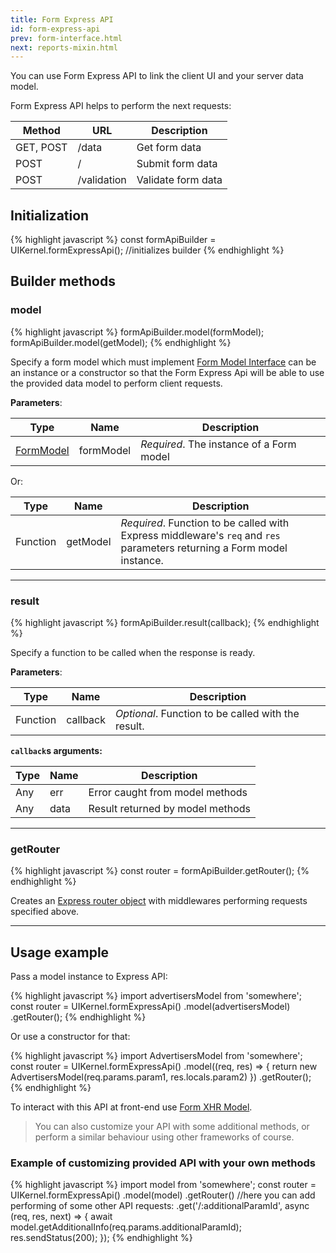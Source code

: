```yaml
---
title: Form Express API
id: form-express-api
prev: form-interface.html
next: reports-mixin.html
---
```


You can use Form Express API to link the client UI and your server data model.

Form Express API helps to perform the next requests:

| Method    | URL         | Description        |
|-----------|-------------|--------------------|
| GET, POST | /data       | Get form data      |
| POST      | /           | Submit form data   |
| POST      | /validation | Validate form data |

## Initialization

{% highlight javascript %}
  const formApiBuilder = UIKernel.formExpressApi();    //initializes builder
{% endhighlight %}

## Builder methods

### model

{% highlight javascript %}
  formApiBuilder.model(formModel);
  formApiBuilder.model(getModel);
{% endhighlight %}

Specify a form model which must implement [Form Model Interface](/docs/form-interface.html) can be an instance or a constructor
so that the Form Express Api will be able to use the provided data model to perform client requests.

**Parameters**:

| Type                                   | Name       | Description                  |
|----------------------------------------|------------|------------------------------|
| [FormModel](/docs/form-interface.html) | formModel  | *Required*. The instance of a Form model |

Or:

| Type      | Name      | Description                                                       |
|-----------|-----------|-------------------------------------------------------------------|
| Function  | getModel  | *Required*. Function to be called with Express middleware's `req` and `res` parameters returning a Form model instance.  |

----

### result

{% highlight javascript %}
  formApiBuilder.result(callback);
{% endhighlight %}

Specify a function to be called when the response is ready.

**Parameters**:

| Type       | Name        | Description                                         |
|------------|-------------|-----------------------------------------------------|
| Function   | callback    | *Optional*. Function to be called with the result.  |

**`callback`s arguments:**

| Type       | Name        | Description                                        |
|------------|-------------|----------------------------------------------------|
| Any        | err         | Error caught from model methods                    |
| Any        | data        | Result returned by model methods                   |

----

### getRouter

{% highlight javascript %}
  const router = formApiBuilder.getRouter();
{% endhighlight %}

Creates an [Express router object](http://expressjs.com/en/4x/api.html#router)
with middlewares performing requests specified above.

----

## Usage example

Pass a model instance to Express API:

{% highlight javascript %}
  import advertisersModel from 'somewhere';
  const router = UIKernel.formExpressApi()
    .model(advertisersModel)
    .getRouter();
{% endhighlight %}

Or use a constructor for that:

{% highlight javascript %}
  import AdvertisersModel from 'somewhere';
  const router = UIKernel.formExpressApi()
    .model((req, res) => {
      return new AdvertisersModel(req.params.param1, res.locals.param2)
    })
    .getRouter();
{% endhighlight %}

To interact with this API at front-end use [Form XHR Model](/docs/form-xhr-model.html).

> You can also customize your API with some additional methods,
> or perform a similar behaviour using other frameworks of course.

### Example of customizing provided API with your own methods

{% highlight javascript %}
  import model from 'somewhere';
  const router = UIKernel.formExpressApi()
    .model(model)
    .getRouter()
    //here you can add performing of some other API requests:
    .get('/:additionalParamId', async (req, res, next) => {
      await model.getAdditionalInfo(req.params.additionalParamId);
      res.sendStatus(200);
    });
{% endhighlight %}

